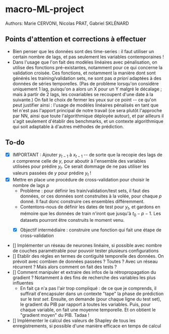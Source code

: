 # macro-ML-project

Authors: Marie CERVONI, Nicolas PRAT, Gabriel SKLÉNARD


## Points d'attention et corrections à effectuer
- Bien penser que les données sont des time-series : il faut utiliser un certain nombre de lags, et pas seulement les variables contemporaines !
- Dans l'usage que l'on fait des modèles linéaires avec pénalisation, on utilise des fonctions pré-existantes, notamment pour ce qui concerne la validation croisée. Ces fonctions, et notamment la manière dont sont générés les training/validation sets, ne sont pas _a priori_ adaptées à des données de séries temporelles. (Pas de problème lorsqu'on considère uniquement 1 lag, puisqu'on a alors un X pour un Y malgré le décalage ; mais à partir de 2 lags, les covariables se recoupent d'une date à la suivante.) On fait le choix de fermer les yeux sur ce point -- ce qu'on peut justifier ainsi : l'usage de modèles linéaires pénalisés en tant que tel n'est pas l'apport principal de notre travail (ce sera plutôt l'approche par NN, ainsi que toute l'algorithmique déployée autour), et par ailleurs il s'agit seulement d'établir des benchmarks, et un contexte algorithmique qui soit adaptable à d'autres méthodes de prédiction.

## To-do
- [x] IMPORTANT : Ajouter $y_{t-1}$ à $x_{t-1}$ -- de sorte que la recopie des lags de $x$ comprenne celle de $y$, pour aboutir à l'ensemble des variables utilisées pour prédire $y_t$. Ce serait dommage de ne pas utiliser les valeurs passées de $y$ pour prédire $y_t$ !
- [x] Mettre en place une procédure de cross-validation pour choisir le nombre de lags $p$
    - Problème : pour définir les train/validation/test sets, il faut des données, or ces données sont construites à la volée, pour chaque $p$ donné. Il faut donc construire ces ensembles différemment.
    - Contentons-nous de définir les dates de test pour $y_t$, et gardons en mémoire que les données de train n'iront que jusqu'à $t_0 - p - 1$. Les datasets pourront être construits le moment venu.
    - [x] Objectif intermédiaire : construire une fonction qui fait une étape de cross-validation


- [] Implémenter un réseau de neurones linéaire, si possible avec nombre de couches paramétrable pour pouvoir tester plusieurs configurations
- [] Etablir des règles en termes de contiguité temporelle des données. On prévoit avec combien de données passées ? Toutes ? Avec un réseau récurrent ? Mais alors comment on fait des tests ?
- [] Comment manipuler et extraire des infos de la rétropropagation du gradient ? Notamment à des fins de recherche des variables les plus influentes
    - En fait ça n'a pas l'air trop compliqué : de ce que je comprends, il suffirait d'encapsuler dans un contexte "tape" la phase de prédiction sur le _test set_. Ensuite, on demande (pour chaque ligne du test set), le gradient du PIB par rapport à toutes les variables. Puis, pour chaque variable, on fait une moyenne temporelle. Et on obtient le "gradient moyen" du PIB. Tadaa !
- [] Implémenter le calcul des valeurs de Shapley de tous les enregistrements, si possible d'une manière efficace en temps de calcul